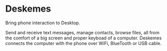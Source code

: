 # Deskemes
Bring phone interaction to Desktop.

Send and receive text messages, manage contacts, browse files, all from the comfort of a big screen and proper keyboad of a computer. Deskemes connects the computer with the phone over WiFi, BlueTooth or USB cable.

